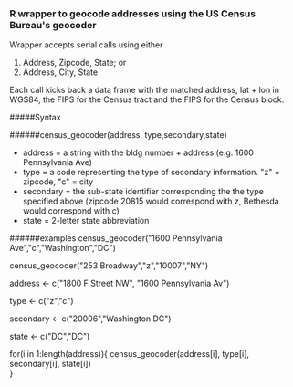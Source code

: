 ### R wrapper to geocode addresses using the US Census Bureau's geocoder

Wrapper accepts serial calls using either

1. Address, Zipcode, State; or
2. Address, City, State

Each call kicks back a data frame with the matched address, lat + lon in WGS84, the FIPS for the Census tract and the FIPS for the Census block.  

#####Syntax

######census_geocoder(address, type,secondary,state)
- address = a string with the bldg number + address (e.g. 1600 Pennsylvania Ave)
- type = a code representing the type of secondary information. "z" = zipcode, "c" = city
- secondary = the sub-state identifier corresponding the the type specified above (zipcode 20815 would correspond with z, Bethesda would correspond with c)
- state = 2-letter state abbreviation

######examples
census_geocoder("1600 Pennsylvania Ave","c","Washington","DC") 

census_geocoder("253 Broadway","z","10007","NY") 



address <- c("1800 F Street NW", "1600 Pennsylvania Av")

type <- c("z","c")

secondary <- c("20006","Washington DC")

state <- c("DC","DC")

for(i in 1:length(address)){
  census_geocoder(address[i], type[i], secondary[i], state[i])      
      }


